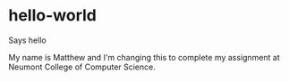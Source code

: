 # hello-world

Says hello

My name is Matthew and I'm changing this to complete my assignment at Neumont College of Computer Science.
